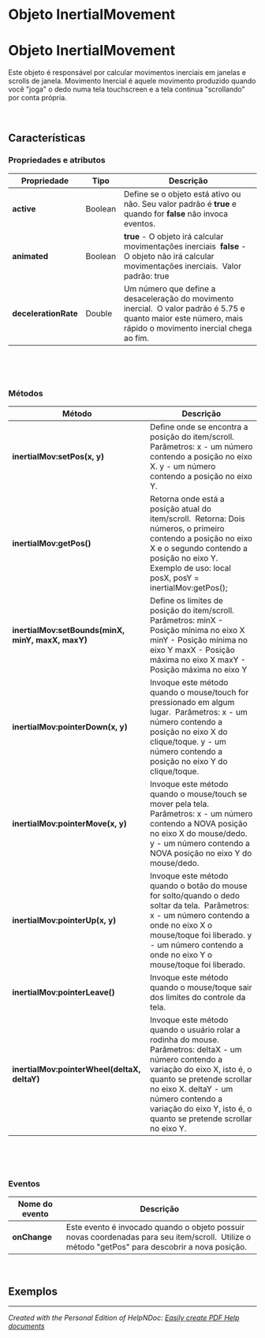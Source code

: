 # Objeto InertialMovement

# Objeto InertialMovement

Este objeto é responsável por calcular movimentos inerciais em janelas e scrolls de janela. Movimento Inercial é aquele movimento produzido quando você "joga" o dedo numa tela touchscreen e a tela continua "scrollando" por conta própria.

&nbsp;

## Características

### Propriedades e atributos

| **Propriedade** | Tipo | Descrição |
| --- | --- | --- |
| **active** | Boolean | Define se o objeto está ativo ou não. Seu valor padrão é **true** e quando for **false** não invoca eventos.&nbsp; |
| **animated** | Boolean | **true** - O objeto irá calcular movimentações inerciais&nbsp; **false** - O objeto não irá calcular movimentações inerciais.&nbsp; Valor padrão: true&nbsp; |
| **decelerationRate** | Double | Um número que define a desaceleração do movimento inercial.&nbsp; O valor padrão é 5.75 e quanto maior este número, mais rápido o movimento inercial chega ao fim.&nbsp; |


&nbsp;

&nbsp;

### Métodos

| **Método** | Descrição |
| --- | --- |
| **inertialMov:setPos(x, y)** | Define onde se encontra a posição do item/scroll.&nbsp; Parâmetros: x - um número contendo a posição no eixo X. y - um número contendo a posição no eixo Y.&nbsp; |
| **inertialMov:getPos()** | Retorna onde está a posição atual do item/scroll.&nbsp; Retorna: Dois números, o primeiro contendo a posição no eixo X e o segundo contendo a posição no eixo Y.&nbsp; Exemplo de uso: local posX, posY = inertialMov:getPos();&nbsp; |
| **inertialMov:setBounds(minX, minY, maxX, maxY)** | Define os limites de posição do item/scroll.&nbsp; Parâmetros: minX - Posição mínima no eixo X minY - Posição mínima no eixo Y maxX - Posição máxima no eixo X maxY - Posição máxima no eixo Y&nbsp; |
| **inertialMov:pointerDown(x, y)** | Invoque este método quando o mouse/touch for pressionado em algum lugar.&nbsp; Parâmetros: x - um número contendo a posição no eixo X do clique/toque. y - um número contendo a posição no eixo Y do clique/toque.&nbsp; |
| **inertialMov:pointerMove(x, y)** | Invoque este método quando o mouse/touch se mover pela tela.&nbsp; Parâmetros: x - um número contendo a NOVA posição no eixo X do mouse/dedo. y - um número contendo a NOVA posição no eixo Y do mouse/dedo.&nbsp; |
| **inertialMov:pointerUp(x, y)** | Invoque este método quando o botão do mouse for solto/quando o dedo soltar da tela.&nbsp; Parâmetros: x - um número contendo a onde no eixo X o mouse/toque foi liberado. y - um número contendo a onde no eixo Y o mouse/toque foi liberado.&nbsp; |
| **inertialMov:pointerLeave()** | Invoque este método quando o mouse/toque sair dos limites do controle da tela.&nbsp; |
| **inertialMov:pointerWheel(deltaX, deltaY)** | Invoque este método quando o usuário rolar a rodinha do mouse.&nbsp; Parâmetros: deltaX - um número contendo a variação do eixo X, isto é, o quanto se pretende scrollar no eixo X. deltaY - um número contendo a variação do eixo Y, isto é, o quanto se pretende scrollar no eixo Y.&nbsp; |


&nbsp;

&nbsp;

### Eventos

| **Nome do evento** | Descrição |
| --- | --- |
| **onChange** | Este evento é invocado quando o objeto possuir novas coordenadas para seu item/scroll.&nbsp; Utilize o método "getPos" para descobrir a nova posição.&nbsp; |


&nbsp;

## Exemplos

***
_Created with the Personal Edition of HelpNDoc: [Easily create PDF Help documents](<https://www.helpndoc.com/feature-tour>)_
